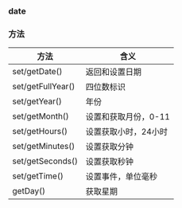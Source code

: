 ### date

### 方法

方法|含义
------|------
set/getDate()|返回和设置日期
set/getFullYear()|四位数标识
set/getYear()|年份
set/getMonth()|设置和获取月份，0-11
set/getHours()|设置获取小时，24小时
set/getMinutes()|设置获取分钟
set/getSeconds()|设置获取秒钟
set/getTime()|设置事件，单位毫秒
getDay()|获取星期

